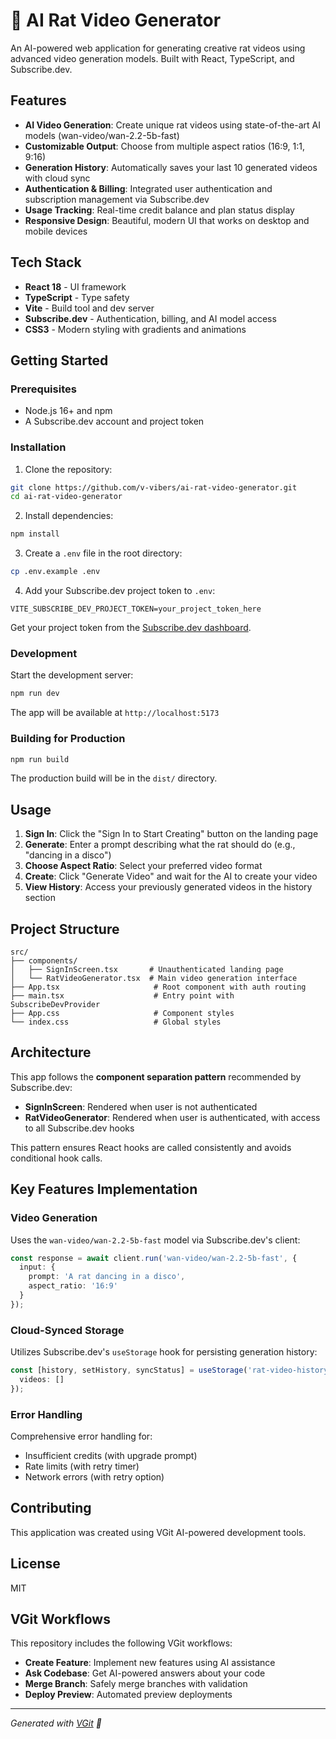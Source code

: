 # 🐀 AI Rat Video Generator

An AI-powered web application for generating creative rat videos using advanced video generation models. Built with React, TypeScript, and Subscribe.dev.

## Features

- **AI Video Generation**: Create unique rat videos using state-of-the-art AI models (wan-video/wan-2.2-5b-fast)
- **Customizable Output**: Choose from multiple aspect ratios (16:9, 1:1, 9:16)
- **Generation History**: Automatically saves your last 10 generated videos with cloud sync
- **Authentication & Billing**: Integrated user authentication and subscription management via Subscribe.dev
- **Usage Tracking**: Real-time credit balance and plan status display
- **Responsive Design**: Beautiful, modern UI that works on desktop and mobile devices

## Tech Stack

- **React 18** - UI framework
- **TypeScript** - Type safety
- **Vite** - Build tool and dev server
- **Subscribe.dev** - Authentication, billing, and AI model access
- **CSS3** - Modern styling with gradients and animations

## Getting Started

### Prerequisites

- Node.js 16+ and npm
- A Subscribe.dev account and project token

### Installation

1. Clone the repository:
```bash
git clone https://github.com/v-vibers/ai-rat-video-generator.git
cd ai-rat-video-generator
```

2. Install dependencies:
```bash
npm install
```

3. Create a `.env` file in the root directory:
```bash
cp .env.example .env
```

4. Add your Subscribe.dev project token to `.env`:
```
VITE_SUBSCRIBE_DEV_PROJECT_TOKEN=your_project_token_here
```

Get your project token from the [Subscribe.dev dashboard](https://subscribe.dev).

### Development

Start the development server:
```bash
npm run dev
```

The app will be available at `http://localhost:5173`

### Building for Production

```bash
npm run build
```

The production build will be in the `dist/` directory.

## Usage

1. **Sign In**: Click the "Sign In to Start Creating" button on the landing page
2. **Generate**: Enter a prompt describing what the rat should do (e.g., "dancing in a disco")
3. **Choose Aspect Ratio**: Select your preferred video format
4. **Create**: Click "Generate Video" and wait for the AI to create your video
5. **View History**: Access your previously generated videos in the history section

## Project Structure

```
src/
├── components/
│   ├── SignInScreen.tsx       # Unauthenticated landing page
│   └── RatVideoGenerator.tsx  # Main video generation interface
├── App.tsx                     # Root component with auth routing
├── main.tsx                    # Entry point with SubscribeDevProvider
├── App.css                     # Component styles
└── index.css                   # Global styles
```

## Architecture

This app follows the **component separation pattern** recommended by Subscribe.dev:

- **SignInScreen**: Rendered when user is not authenticated
- **RatVideoGenerator**: Rendered when user is authenticated, with access to all Subscribe.dev hooks

This pattern ensures React hooks are called consistently and avoids conditional hook calls.

## Key Features Implementation

### Video Generation
Uses the `wan-video/wan-2.2-5b-fast` model via Subscribe.dev's client:
```typescript
const response = await client.run('wan-video/wan-2.2-5b-fast', {
  input: {
    prompt: 'A rat dancing in a disco',
    aspect_ratio: '16:9'
  }
});
```

### Cloud-Synced Storage
Utilizes Subscribe.dev's `useStorage` hook for persisting generation history:
```typescript
const [history, setHistory, syncStatus] = useStorage('rat-video-history', {
  videos: []
});
```

### Error Handling
Comprehensive error handling for:
- Insufficient credits (with upgrade prompt)
- Rate limits (with retry timer)
- Network errors (with retry option)

## Contributing

This application was created using VGit AI-powered development tools.

## License

MIT

## VGit Workflows

This repository includes the following VGit workflows:

- **Create Feature**: Implement new features using AI assistance
- **Ask Codebase**: Get AI-powered answers about your code
- **Merge Branch**: Safely merge branches with validation
- **Deploy Preview**: Automated preview deployments

---

*Generated with [VGit](https://vgit.app) 🤖*
